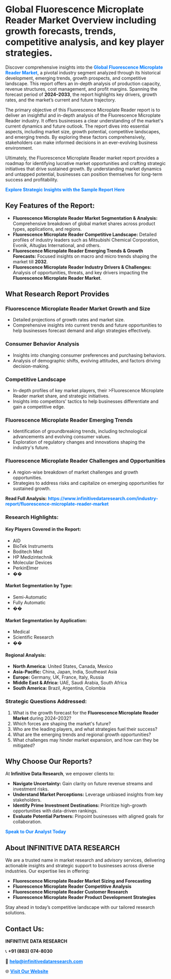 <h1>Global Fluorescence Microplate Reader Market Overview including growth forecasts, trends, competitive analysis, and key player strategies.</h1>
<p>
Discover comprehensive insights into the 
<a href="https://www.infinitivedataresearch.com/industry-report/fluorescence-microplate-reader-market" rel="dofollow" style="color: #007BFF; text-decoration: none;"><strong>Global Fluorescence Microplate Reader Market</strong></a>, a pivotal industry segment analyzed through its historical development, emerging trends, growth prospects, and competitive landscape. This report offers an in-depth analysis of production capacity, revenue structures, cost management, and profit margins. Spanning the forecast period of <strong>2024–2033</strong>, the report highlights key drivers, growth rates, and the market’s current and future trajectory.
</p>
<p>
The primary objective of this Fluorescence Microplate Reader report is to deliver an insightful and in-depth analysis of the Fluorescence Microplate Reader industry. It offers businesses a clear understanding of the market's current dynamics and future outlook. The report dives into essential aspects, including market size, growth potential, competitive landscapes, and emerging trends. By exploring these factors comprehensively, stakeholders can make informed decisions in an ever-evolving business environment.
</p>
<p>
Ultimately, the Fluorescence Microplate Reader market report provides a roadmap for identifying lucrative market opportunities and crafting strategic initiatives that drive sustained growth. By understanding market dynamics and untapped potential, businesses can position themselves for long-term success and profitability.
</p>
<p>
<a href="https://www.infinitivedataresearch.com/request-sample/reportId=108019" style="color: #007BFF; text-decoration: none;"><strong>Explore Strategic Insights with the Sample Report Here</strong></a>
</p>

<h2>Key Features of the Report:</h2>
<ul>
<li><strong>Fluorescence Microplate Reader Market Segmentation & Analysis:</strong> Comprehensive breakdown of global market shares across product types, applications, and regions.</li>
<li><strong>Fluorescence Microplate Reader Competitive Landscape:</strong> Detailed profiles of industry leaders such as Mitsubishi Chemical Corporation, Evonik, Altuglas International, and others.</li>
<li><strong>Fluorescence Microplate Reader Emerging Trends & Growth Forecasts:</strong> Focused insights on macro and micro trends shaping the market till <strong>2032</strong>.</li>
<li><strong>Fluorescence Microplate Reader Industry Drivers & Challenges:</strong> Analysis of opportunities, threats, and key drivers impacting the <strong>Fluorescence Microplate Reader Market</strong>.</li>
</ul>

<h2>What Research Report Provides</h2>
<h3>Fluorescence Microplate Reader Market Growth and Size</h3>
<ul>
<li>Detailed projections of growth rates and market size.</li>
<li>Comprehensive insights into current trends and future opportunities to help businesses forecast demand and align strategies effectively.</li>
</ul>

<h3>Consumer Behavior Analysis</h3>
<ul>
<li>Insights into changing consumer preferences and purchasing behaviors.</li>
<li>Analysis of demographic shifts, evolving attitudes, and factors driving decision-making.</li>
</ul>

<h3>Competitive Landscape</h3>
<ul>
<li>In-depth profiles of key market players, their >Fluorescence Microplate Reader market share, and strategic initiatives.</li>
<li>Insights into competitors' tactics to help businesses differentiate and gain a competitive edge.</li>
</ul>

<h3>Fluorescence Microplate Reader Emerging Trends</h3>
<ul>
<li>Identification of groundbreaking trends, including technological advancements and evolving consumer values.</li>
<li>Exploration of regulatory changes and innovations shaping the industry's future.</li>
</ul>

<h3>Fluorescence Microplate Reader Challenges and Opportunities</h3>
<ul>
<li>A region-wise breakdown of market challenges and growth opportunities.</li>
<li>Strategies to address risks and capitalize on emerging opportunities for sustained growth.</li>
</ul>
<p><strong>Read Full Analysis:</strong> <a href="https://www.infinitivedataresearch.com/industry-report/fluorescence-microplate-reader-market" rel="dofollow" style="color: #007BFF; text-decoration: none;"><strong>https://www.infinitivedataresearch.com/industry-report/fluorescence-microplate-reader-market</strong></a></p>
<h3>Research Highlights:</h3>
<h4>Key Players Covered in the Report:</h4>
<ul><li>AID</li><li>BioTek Instruments</li><li>Boditech Med</li><li>HP Medizintechnik</li><li>Molecular Devices</li><li>PerkinElmer</li><li>��</li></ul>
<h4>Market Segmentation by Type:</h4>
<ul><li>Semi-Automatic</li><li>Fully Automatic</li><li>��</li></ul>
<h4>Market Segmentation by Application:</h4>
<ul><li>Medical</li><li>Scientific Research</li><li>��</li></ul>

<h4>Regional Analysis:</h4>
<ul>
<li><strong>North America:</strong> United States, Canada, Mexico</li>
<li><strong>Asia-Pacific:</strong> China, Japan, India, Southeast Asia</li>
<li><strong>Europe:</strong> Germany, UK, France, Italy, Russia</li>
<li><strong>Middle East & Africa:</strong> UAE, Saudi Arabia, South Africa</li>
<li><strong>South America:</strong> Brazil, Argentina, Colombia</li>
</ul>

<h3>Strategic Questions Addressed:</h3>
<ol>
<li>What is the growth forecast for the <strong>Fluorescence Microplate Reader Market</strong> during 2024–2032?</li>
<li>Which forces are shaping the market's future?</li>
<li>Who are the leading players, and what strategies fuel their success?</li>
<li>What are the emerging trends and regional growth opportunities?</li>
<li>What challenges may hinder market expansion, and how can they be mitigated?</li>
</ol>

<h2>Why Choose Our Reports?</h2>
<p>At <strong>Infinitive Data Research</strong>, we empower clients to:</p>
<ul>
<li><strong>Navigate Uncertainty:</strong> Gain clarity on future revenue streams and investment risks.</li>
<li><strong>Understand Market Perceptions:</strong> Leverage unbiased insights from key stakeholders.</li>
<li><strong>Identify Prime Investment Destinations:</strong> Prioritize high-growth opportunities with data-driven rankings.</li>
<li><strong>Evaluate Potential Partners:</strong> Pinpoint businesses with aligned goals for collaboration.</li>
</ul>
<p><a href="https://www.infinitivedataresearch.com/industry-report/fluorescence-microplate-reader-market" rel="dofollow" style="color: #007BFF; text-decoration: none;"><strong>Speak to Our Analyst Today</strong></a></p>

<h2>About INFINITIVE DATA RESEARCH</h2>
<p>We are a trusted name in market research and advisory services, delivering actionable insights and strategic support to businesses across diverse industries. Our expertise lies in offering:</p>
<ul>
<li><strong>Fluorescence Microplate Reader Market Sizing and Forecasting</strong></li>
<li><strong>Fluorescence Microplate Reader Competitive Analysis</strong></li>
<li><strong>Fluorescence Microplate Reader Customer Research</strong></li>
<li><strong>Fluorescence Microplate Reader Product Development Strategies</strong></li>
</ul>
<p>Stay ahead in today’s competitive landscape with our tailored research solutions.</p>

<h2>Contact Us:</h2>
<p><strong>INFINITIVE DATA RESEARCH</strong></p>
<p>📞 <strong>+91 (883) 074-8030</strong></p>
<p>📧 <strong><a href="mailto:help@infinitivedataresearch.com" style="color: #007BFF;">help@infinitivedataresearch.com</a></strong></p>
<p>🌐 <strong><a href="https://www.infinitivedataresearch.com" rel="dofollow" style="color: #007BFF;">Visit Our Website</a></strong></p>